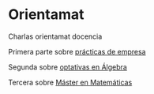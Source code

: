 # Orientamat

Charlas orientamat docencia

Primera parte sobre [prácticas de empresa](practicas.html)

Segunda sobre [optativas en Álgebra](algebra.html)

Tercera sobre [Máster en Matemáticas](orientamat_2019.pdf)
